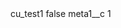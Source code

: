 <?xml version="1.0" encoding="UTF-8"?>
<CustomMetadata xmlns="http://soap.sforce.com/2006/04/metadata" xmlns:xsi="http://www.w3.org/2001/XMLSchema-instance" xmlns:xsd="http://www.w3.org/2001/XMLSchema">
    <label>cu_test1</label>
    <protected>false</protected>
    <values>
        <field>meta1__c</field>
        <value xsi:type="xsd:string">1</value>
    </values>
</CustomMetadata>
